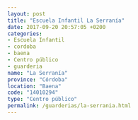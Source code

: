 ```yaml
---
layout: post
title: "Escuela Infantil La Serranía"
date: 2017-09-20 20:57:05 +0200
categories:
- Escuela Infantil
- cordoba
- baena
- Centro público
- guarderia
name: "La Serranía"
province: "Córdoba"
location: "Baena"
code: "14010294"
type: "Centro público"
permalink: /guarderias/la-serrania.html
---
```

